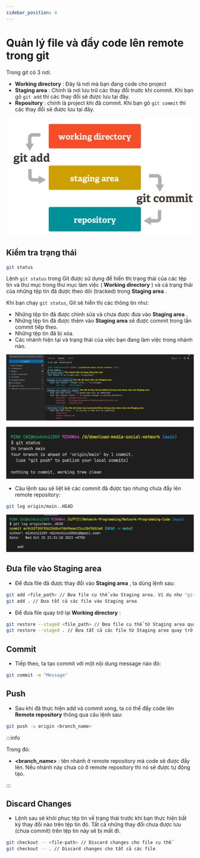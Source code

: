 ```yaml
---
sidebar_position: 4
---
```


# Quản lý file và đẩy code lên remote trong git

Trong git có 3 nơi:

- **Working directory** : Đây là nơi mà bạn đang code cho project
- **Staging area** : Chính là nơi lưu trữ các thay đổi trước khi commit. Khi bạn gõ `git add` thì các thay đổi sẽ được lưu tại đây.
- **Repository** : chính là project khi đã commit. Khi bạn gõ `git commit` thì các thay đổi sẽ được lưu tại đây.

![1696263725781](image/files-management-and-push-code/1696263725781.png)

## Kiểm tra trạng thái

```bash
git status
```

Lệnh `git status` trong Git được sử dụng để hiển thị trạng thái của các tệp tin và thư mục trong thư mục làm việc ( **Working directory** ) và cả trạng thái của những tệp tin đã được theo dõi (tracked) trong **Staging area** .

Khi bạn chạy `git status`, Git sẽ hiển thị các thông tin như:

- Những tệp tin đã được chỉnh sửa và chưa được đưa vào **Staging area** .
- Những tệp tin đã được thêm vào **Staging area** sẽ được commit trong lần commit tiếp theo.
- Những tệp tin đã bị xóa.
- Các nhánh hiện tại và trạng thái của việc bạn đang làm việc trong nhánh nào.

![1696263776526](image/files-management-and-push-code/1696263776526.png "Trạng thái các file thay đổi")

![1696263788123](image/files-management-and-push-code/1696263788123.png "Thông báo trạng thái hiện tại là đã commit nhưng chưa push lên remote")

- Câu lệnh sau sẽ liệt kê các commit đã được tạo nhưng chưa đẩy lên remote repository:

```bash
git log origin/main..HEAD
```

![1698568677212](image/files-management-and-push-code/1698568677212.png)

## Đưa file vào Staging area

- Để đưa file đã được thay đổi vào **Staging area** , ta dùng lệnh sau:

```bash
git add <file_path> // Đưa file cụ thể vào Staging area. Ví dụ như "git add src/App.tsx"
git add . // Đưa tất cả các file vào Staging area
```

- Để đưa file quay trở lại **Working directory** :

```bash
git restore --staged <file_path> // Đưa file cụ thể từ Staging area quay trở lại Working directory
git restore --staged . // Đưa tất cả các file từ Staging area quay trở lại Working directory
```

## Commit

- Tiếp theo, ta tạo commit với một nội dung message nào đó:

```bash
git commit -m "Message"
```

## Push

- Sau khi đã thực hiện add và commit xong, ta có thể đẩy code lên **Remote repository** thông qua câu lệnh sau:

```bash
git push -u origin <branch_name>
```

:::info

Trong đó:

- **<branch_name>** : tên nhánh ở remote repository mà code sẽ được đẩy lên. Nếu nhánh này chưa có ở remote repository thì nó sẽ được tự động tạo.

:::

## Discard Changes

- Lệnh sau sẽ khôi phục tệp tin về trạng thái trước khi bạn thực hiện bất kỳ thay đổi nào trên tệp tin đó. Tất cả những thay đổi chưa được lưu (chưa commit) trên tệp tin này sẽ bị mất đi.

```bash
git checkout -- <file-path> // Discard changes cho file cụ thể
git checkout -- . // Discard changes cho tất cả các file
```

